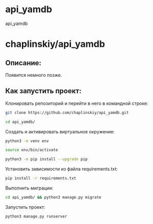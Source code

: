 # api_yamdb
api_yamdb


# chaplinskiy/api_yamdb

## Описание:

Появится немного позже.

## Как запустить проект:

Клонировать репозиторий и перейти в него в командной строке:

```bash
git clone https://github.com/chaplinskiy/api_yamdb.git
```

```bash
cd api_yamdb/
```

Cоздать и активировать виртуальное окружение:

```bash
python3 -m venv env
```

```bash
source env/bin/activate
```

```bash
python3 -m pip install --upgrade pip
```

Установить зависимости из файла requirements.txt:

```bash
pip install -r requirements.txt
```

Выполнить миграции:

```bash
cd api_yamdb/ && python3 manage.py migrate
```

Запустить проект:

```bash
python3 manage.py runserver
```
